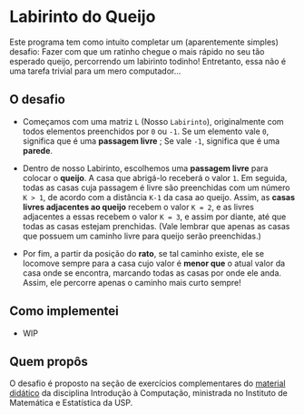 # Labirinto do Queijo

Este programa tem como intuito completar um (aparentemente simples) desafio: Fazer com que um ratinho chegue o mais rápido
no seu tão esperado queijo, percorrendo um labirinto todinho! Entretanto, essa não é uma tarefa trivial para um mero computador...

## O desafio
- Começamos com uma matriz `L` (Nosso `Labirinto`), originalmente com todos elementos preenchidos por `0` ou `-1`. 
Se um elemento vale `0`, significa que é uma **passagem livre** ; Se vale `-1`, significa que é uma **parede**.

- Dentro de nosso Labirinto, escolhemos uma **passagem livre** para colocar o **queijo**. A casa que abrigá-lo receberá o valor `1`.
Em seguida, todas as casas cuja passagem é livre são preenchidas com um número `K > 1`, de acordo com a distância `K-1` da casa ao queijo. Assim, as **casas
livres adjacentes ao queijo** recebem o valor `K = 2`, e as livres adjacentes a essas recebem o valor `K = 3`, e assim por diante,
até que todas as casas estejam prenchidas.
(Vale lembrar que apenas as casas que possuem um caminho livre para queijo serão preenchidas.)

- Por fim, a partir da posição do **rato**, se tal caminho existe, ele se locomove sempre para a casa cujo valor é **menor que** o atual valor
da casa onde se encontra, marcando todas as casas por onde ele anda. Assim, ele percorre apenas o caminho mais curto sempre!

## Como implementei
- WIP

## Quem propôs
O desafio é proposto na seção de exercícios complementares do [material didático](https://www.ime.usp.br/~macmulti/exercicios/extra/index.html)
da disciplina Introdução à Computação, ministrada no Instituto de Matemática e Estatística da USP.

